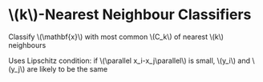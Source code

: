 # \\(k\\)-Nearest Neighbour Classifiers

Classify \\(\mathbf{x}\\) with most common \\(C_k\\) of nearest \\(k\\) neighbours

Uses Lipschitz condition: if \\(\parallel x_i-x_j\parallel\\) is small, \\(y_i\\) and \\(y_j\\) are likely to be the same